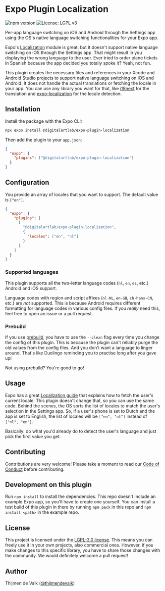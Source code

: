 # Expo Plugin Localization

[![npm version](https://badge.fury.io/js/%40digitalartlab%2Fexpo-plugin-localization.svg)](https://badge.fury.io/js/%40digitalartlab%2Fexpo-plugin-localization)
[![License: LGPL v3](https://img.shields.io/badge/License-LGPL%20v3-blue.svg)](https://www.gnu.org/licenses/lgpl-3.0)

Per-app language switching on iOS and Android through the Settings app using the OS's native language switching functionalities for your Expo app.

Expo's [Localization](https://docs.expo.io/versions/latest/sdk/localization/) module is great, but it doesn't support native language switching on iOS through the Settings app. That might result in you displaying the wrong language to the user. Ever tried to order plane tickets in Spanish because the app decided you totally spoke it? Yeah, not fun. 

This plugin creates the necessary files and references in your Xcode and Android Studio projects to support native language switching on iOS and Android. It does not handle the actual translations or fetching the locale in your app. You can use any library you want for that, like [i18next](https://www.i18next.com/) for the translation and [expo-localization](https://docs.expo.io/versions/latest/sdk/localization/) for the locale detection.

## Installation

Install the package with the Expo CLI:

```bash
npx expo install @digitalartlab/expo-plugin-localization
```

Then add the plugin to your `app.json`:

```json
{
  "expo": {
    "plugins": ["@digitalartlab/expo-plugin-localization"]
  }
}
```

## Configuration

You provide an array of locales that you want to support. The default value is `["en"]`.

```json
{
  "expo": {
    "plugins": [
      [
        "@digitalartlab/expo-plugin-localization",
        {
          "locales": ["en", "nl"]
        }
      ]
    ]
  }
}
```

### Supported languages
This plugin supports all the two-letter language codes (`nl`, `en`, `es`, etc.) Android and iOS support.

Language codes with region and script affixes (`nl-NL`, `en-GB`, `zh-hans-CN`, etc.) are _not_ supported. This is because Android requires different formatting for language codes in various config files. If you _really_ need this, feel free to open an issue or a pull request.

### Prebuild

If you use [prebuild](https://docs.expo.dev/workflow/prebuild/), you have to use the `--clean` flag every time you change the config of this plugin. This is because the plugin can't reliably purge the old values from the config files. And you don't want a language to linger around. That's like Duolingo reminding you to practise long after you gave up!

Not using prebuild? You're good to go!

## Usage

Expo has a great [Localization guide](https://docs.expo.dev/guides/localization/) that explains how to fetch the user's current locale. This plugin doesn't change that, so you can use the same code. Behind the scenes, the OS sorts the list of locales to match the user's selection in the Settings app. So, if a user's phone is set to Dutch and the app is set to English, the list of locales will be `["en", "nl"]` instead of `["nl", "en"]`.

Basically: do what you'd already do to detect the user's language and just pick the first value you get.

## Contributing

Contributions are very welcome! Please take a moment to read our [Code of Conduct](https://github.com/digitalartlab/.github/blob/main/CODE_OF_CONDUCT.md) before contributing.

## Development on this plugin

Run `npm install` to install the dependencies. This repo doesn't include an example Expo app, so you'll have to create one yourself. You can install a test build of this plugin in there by running `npm pack` in this repo and `npm install <path>` in the example repo.

## License

This project is licensed under the [LGPL-3.0 license](LICENSE). This means you can freely use it in your own projects, also commercial ones. However, if you make changes to this specific library, you have to share those changes with the community. We would definitely welcome a pull request!

## Author

Thijmen de Valk ([@thijmendevalk](https://github.com/thijmendevalk))
